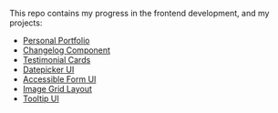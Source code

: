 This repo contains my progress in the frontend development, and my projects:

<ul>
<li><a href="https://roadmap.sh/projects/portfolio-website">Personal Portfolio</a></li>
<li><a href="https://roadmap.sh/projects/changelog-component">Changelog Component</a></li>
<li><a href="https://roadmap.sh/projects/testimonial-cards">Testimonial Cards</a></li>
<li><a href="https://roadmap.sh/projects/datepicker-ui">Datepicker UI</a></li>
<li><a href="https://roadmap.sh/projects/accessible-form-ui">Accessible Form UI</a></li>
<li><a href="https://roadmap.sh/projects/image-grid">Image Grid Layout</a></li>
<li><a href="https://roadmap.sh/projects/tooltip-ui">Tooltip UI</a></li>
